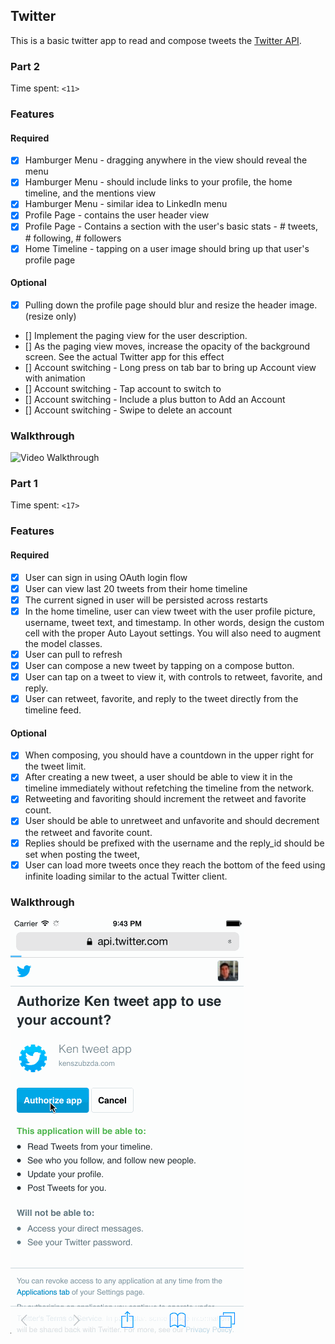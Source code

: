 ## Twitter

This is a basic twitter app to read and compose tweets the [Twitter API](https://apps.twitter.com/).

### Part 2
Time spent: `<11>`

### Features

#### Required

- [x] Hamburger Menu - dragging anywhere in the view should reveal the menu
- [x] Hamburger Menu - should include links to your profile, the home timeline, and the mentions view
- [x] Hamburger Menu - similar idea to LinkedIn menu
- [x] Profile Page - contains the user header view
- [x] Profile Page - Contains a section with the user's basic stats - # tweets, # following, # followers
- [x] Home Timeline - tapping on a user image should bring up that user's profile page

#### Optional

- [x] Pulling down the profile page should blur and resize the header image. (resize only)
- [] Implement the paging view for the user description.
- [] As the paging view moves, increase the opacity of the background screen. See the actual Twitter app for this effect
- [] Account switching - Long press on tab bar to bring up Account view with animation
- [] Account switching - Tap account to switch to
- [] Account switching - Include a plus button to Add an Account
- [] Account switching - Swipe to delete an account

### Walkthrough

![Video Walkthrough](twitter2.gif)

### Part 1
Time spent: `<17>`

### Features

#### Required

- [x] User can sign in using OAuth login flow
- [x] User can view last 20 tweets from their home timeline
- [x] The current signed in user will be persisted across restarts
- [x] In the home timeline, user can view tweet with the user profile picture, username, tweet text, and timestamp.  In other words, design the custom cell with the proper Auto Layout settings.  You will also need to augment the model classes.
- [x] User can pull to refresh
- [x] User can compose a new tweet by tapping on a compose button.
- [x] User can tap on a tweet to view it, with controls to retweet, favorite, and reply.
- [x] User can retweet, favorite, and reply to the tweet directly from the timeline feed.

#### Optional

- [x] When composing, you should have a countdown in the upper right for the tweet limit.
- [x] After creating a new tweet, a user should be able to view it in the timeline immediately without refetching the timeline from the network.
- [x] Retweeting and favoriting should increment the retweet and favorite count.
- [x] User should be able to unretweet and unfavorite and should decrement the retweet and favorite count.
- [x] Replies should be prefixed with the username and the reply_id should be set when posting the tweet,
- [x] User can load more tweets once they reach the bottom of the feed using infinite loading similar to the actual Twitter client.

### Walkthrough

![Video Walkthrough](twitter.gif)
